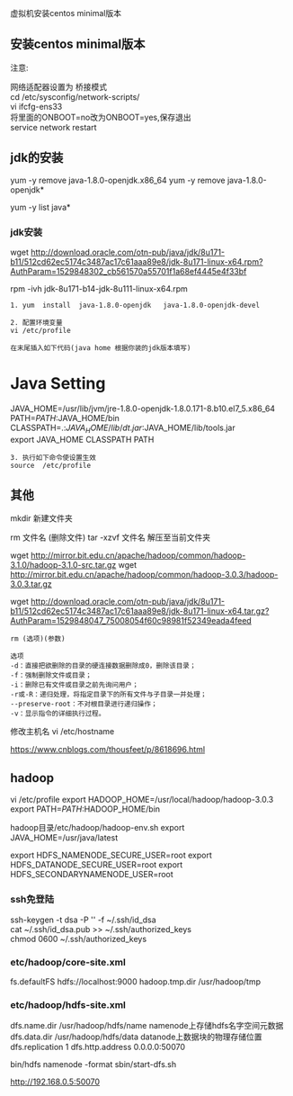 虚拟机安装centos minimal版本

## 安装centos minimal版本

注意:

网络适配器设置为 桥接模式  
cd /etc/sysconfig/network-scripts/  
vi ifcfg-ens33  
将里面的ONBOOT=no改为ONBOOT=yes,保存退出  
service network restart


## jdk的安装

yum -y remove java-1.8.0-openjdk.x86_64
yum -y remove java-1.8.0-openjdk*

yum -y list java*


### jdk安装
wget http://download.oracle.com/otn-pub/java/jdk/8u171-b11/512cd62ec5174c3487ac17c61aaa89e8/jdk-8u171-linux-x64.rpm?AuthParam=1529848302_cb561570a55701f1a68ef4445e4f33bf

rpm -ivh jdk-8u171-b14-jdk-8u111-linux-x64.rpm

```
1. yum  install  java-1.8.0-openjdk   java-1.8.0-openjdk-devel

2. 配置环境变量
vi /etc/profile

在末尾插入如下代码(java home 根据你装的jdk版本填写)
```
# Java Setting
JAVA_HOME=/usr/lib/jvm/jre-1.8.0-openjdk-1.8.0.171-8.b10.el7_5.x86_64
PATH=$PATH:$JAVA_HOME/bin  
CLASSPATH=.:$JAVA_HOME/lib/dt.jar:$JAVA_HOME/lib/tools.jar  
export JAVA_HOME  CLASSPATH  PATH 
```
3. 执行如下命令使设置生效  
source  /etc/profile
```



## 其他

mkdir 新建文件夹

rm 文件名 (删除文件)
tar -xzvf 文件名  解压至当前文件夹

wget http://mirror.bit.edu.cn/apache/hadoop/common/hadoop-3.1.0/hadoop-3.1.0-src.tar.gz 
wget http://mirror.bit.edu.cn/apache/hadoop/common/hadoop-3.0.3/hadoop-3.0.3.tar.gz 

wget http://download.oracle.com/otn-pub/java/jdk/8u171-b11/512cd62ec5174c3487ac17c61aaa89e8/jdk-8u171-linux-x64.tar.gz?AuthParam=1529848047_75008054f60c98981f52349eada4feed



```
rm (选项)(参数)

选项
-d：直接把欲删除的目录的硬连接数据删除成0，删除该目录；
-f：强制删除文件或目录；
-i：删除已有文件或目录之前先询问用户；
-r或-R：递归处理，将指定目录下的所有文件与子目录一并处理；
--preserve-root：不对根目录进行递归操作；
-v：显示指令的详细执行过程。
```


修改主机名  vi /etc/hostname


https://www.cnblogs.com/thousfeet/p/8618696.html

## hadoop

vi /etc/profile
export HADOOP_HOME=/usr/local/hadoop/hadoop-3.0.3
export PATH=$PATH:$HADOOP_HOME/bin 

hadoop目录/etc/hadoop/hadoop-env.sh
export JAVA_HOME=/usr/java/latest

export HDFS_NAMENODE_SECURE_USER=root
export HDFS_DATANODE_SECURE_USER=root
export HDFS_SECONDARYNAMENODE_USER=root


### ssh免登陆
ssh-keygen -t dsa -P '' -f ~/.ssh/id_dsa  
cat ~/.ssh/id_dsa.pub >> ~/.ssh/authorized_keys  
chmod 0600 ~/.ssh/authorized_keys 


### etc/hadoop/core-site.xml

<configuration>  
    <!-- 指定HDFS老大（namenode）的通信地址 -->  
    <property>  
        <name>fs.defaultFS</name>  
        <value>hdfs://localhost:9000</value>  
    </property>  
    <!-- 指定hadoop运行时产生文件的存储路径 -->  
    <property>  
        <name>hadoop.tmp.dir</name>  
        <value>/usr/hadoop/tmp</value>  
    </property>  
</configuration>  

### etc/hadoop/hdfs-site.xml 

<property>
    <name>dfs.name.dir</name>
    <value>/usr/hadoop/hdfs/name</value>
    <description>namenode上存储hdfs名字空间元数据 </description> 
</property>

<property>
    <name>dfs.data.dir</name>
    <value>/usr/hadoop/hdfs/data</value>
    <description>datanode上数据块的物理存储位置</description>
</property>
<!-- 设置hdfs副本数量 -->
<property>
    <name>dfs.replication</name>
    <value>1</value>
</property>
<!-- 设置hdfs页面端口 -->
<property>
  <name>dfs.http.address</name>
  <value>0.0.0.0:50070</value>
</property>

bin/hdfs namenode -format
sbin/start-dfs.sh


http://192.168.0.5:50070